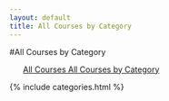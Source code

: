 ```yaml
---
layout: default
title: All Courses by Category
---
```


#All Courses by Category

<ul class="button-group" style="list-style: none;" >
<li><a href="{{ site.baseurl }}/all-courses" type="button" class="btn btn-default tbmargin">
  All Courses
</a>

<a href="{{ site.baseurl }}/categories" type="button" class="btn btn-default tbmargin">
  All Courses by Category
</a></li>
</ul>

{% include categories.html %}


